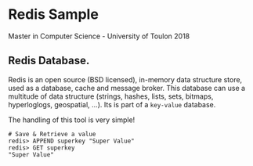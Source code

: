 # Redis Sample

Master in Computer Science - University of Toulon 2018

## Redis Database.

Redis is an open source (BSD licensed), in-memory data structure store, used as a database, cache and message broker. This database can use a multitude of data structure (strings, hashes, lists, sets, bitmaps, hyperloglogs, geospatial, ...). Its is part of a `key-value` database.

The handling of this tool is very simple!

```terminal
# Save & Retrieve a value
redis> APPEND superkey "Super Value"
redis> GET superkey
"Super Value"
```
